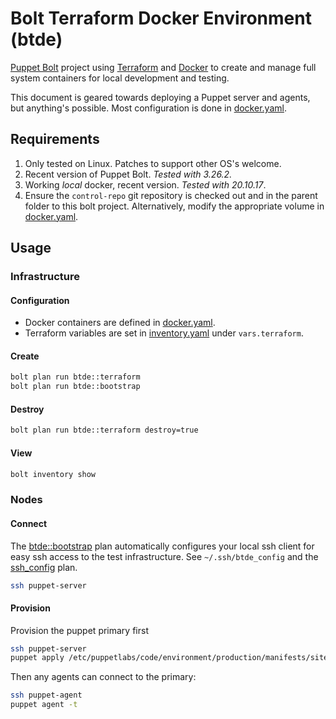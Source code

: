 # Bolt Terraform Docker Environment (btde)

[Puppet Bolt] project using [Terraform] and [Docker] to create and manage
full system containers for local development and testing.

This document is geared towards deploying a Puppet server and agents,
but anything's possible. Most configuration is done in [docker.yaml].

## Requirements

1. Only tested on Linux. Patches to support other OS's welcome.
1. Recent version of Puppet Bolt. _Tested with 3.26.2._
1. Working _local_ docker, recent version. _Tested with 20.10.17_.
1. Ensure the `control-repo` git repository is checked out and in the parent
   folder to this bolt project.
   Alternatively, modify the appropriate volume in [docker.yaml].

## Usage

### Infrastructure

#### Configuration

* Docker containers are defined in [docker.yaml].
* Terraform variables are set in [inventory.yaml] under `vars.terraform`.

#### Create

```sh
bolt plan run btde::terraform
bolt plan run btde::bootstrap
```

#### Destroy

```sh
bolt plan run btde::terraform destroy=true
```

#### View

```sh
bolt inventory show
```

### Nodes

#### Connect

The [btde::bootstrap] plan automatically configures your local ssh client for
easy ssh access to the test infrastructure. See `~/.ssh/btde_config` and
the [ssh_config] plan.

```sh
ssh puppet-server
```

#### Provision

Provision the puppet primary first

```sh
ssh puppet-server
puppet apply /etc/puppetlabs/code/environment/production/manifests/site.pp
```

Then any agents can connect to the primary:

```sh
ssh puppet-agent
puppet agent -t
```

[btde::bootstrap]: manifests/bootstrap.pp
[inventory.yaml]: inventory.yaml
[docker.yaml]: docker.yaml
[ssh_config]: plans/local/ssh_config.pp
[Docker]: https://docker.com
[Terraform]: https://terraform.io
[Puppet Bolt]: https://puppet.com/docs/bolt/
